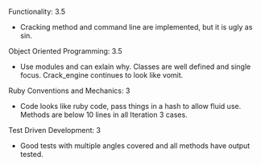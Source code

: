 Functionality: 3.5
  * Cracking method and command line are implemented, but it is ugly as sin.

Object Oriented Programming: 3.5
  * Use modules and can exlain why. Classes are well defined and single focus. Crack_engine continues to look like vomit.
  
Ruby Conventions and Mechanics: 3
  * Code looks like ruby code, pass things in a hash to allow fluid use. Methods are below 10 lines in all Iteration 3 cases.
  
Test Driven Development: 3
  * Good tests with multiple angles covered and all methods have output tested.
